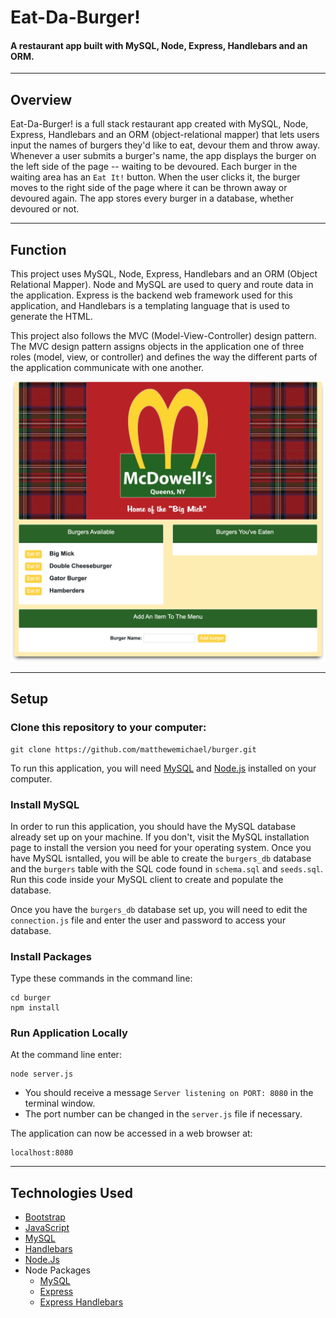 # Eat-Da-Burger!  
#### A restaurant app built with MySQL, Node, Express, Handlebars and an ORM.  

- - -

## Overview

Eat-Da-Burger! is a full stack restaurant app created with MySQL, Node, Express, Handlebars and an ORM (object-relational mapper) that lets users input the names of burgers they'd like to eat, devour them and throw away. Whenever a user submits a burger's name, the app displays the burger on the left side of the page -- waiting to be devoured. Each burger in the waiting area has an `Eat It!` button. When the user clicks it, the burger moves to the right side of the page where it can be thrown away or devoured again. The app stores every burger in a database, whether devoured or not.  

- - -  

## Function

This project uses MySQL, Node, Express, Handlebars and an ORM (Object Relational Mapper). Node and MySQL are used to query and route data in the application. Express is the backend web framework used for this application, and Handlebars is a templating language that is used to generate the HTML.  

This project also follows the MVC (Model-View-Controller) design pattern. The MVC design pattern assigns objects in the application one of three roles (model, view, or controller) and defines the way the different parts of the application communicate with one another.  


![screenshot](/public/assets/images/burger-screenshot.png)

- - -

## Setup

### Clone this repository to your computer:
```
git clone https://github.com/matthewemichael/burger.git
```
To run this application, you will need [MySQL](https://dev.mysql.com/doc/refman/8.0/en/installing.html) and [Node.js](https://nodejs.org/en/download/) installed on your computer.

### Install MySQL  

In order to run this application, you should have the MySQL database already set up on your machine. If you don't, visit the MySQL installation page to install the version you need for your operating system. Once you have MySQL isntalled, you will be able to create the `burgers_db` database and the `burgers` table with the SQL code found in `schema.sql` and `seeds.sql`. Run this code inside your MySQL client to create and populate the database.  

Once you have the `burgers_db` database set up, you will need to edit the `connection.js` file and enter the user and password to access your database.  

### Install Packages  

Type these commands in the command line:

```
cd burger
npm install
```  

### Run Application Locally  

At the command line enter:
```
node server.js
```
- You should receive a message `Server listening on PORT: 8080` in the terminal window.  
- The port number can be changed in the `server.js` file if necessary.  

The application can now be accessed in a web browser at:
```
localhost:8080
```
- - -

## Technologies Used

* [Bootstrap](https://getbootstrap.com/)
* [JavaScript](https://www.javascript.com)
* [MySQL](https://www.mysql.com)
* [Handlebars](https://handlebarsjs.com/)
* [Node.Js](https://nodejs.org/en/)
* Node Packages
  * [MySQL](https://www.npmjs.com/package/mysql)
  * [Express](https://www.npmjs.com/package/express)
  * [Express Handlebars](https://www.npmjs.com/package/express-handlebars)
